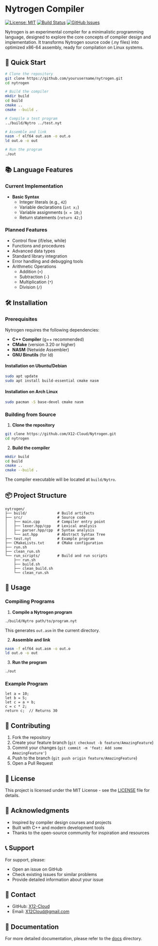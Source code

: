 # Nytrogen Compiler

[![License: MIT](https://img.shields.io/badge/License-MIT-yellow.svg)](https://opensource.org/licenses/MIT)
[![Build Status](https://github.com/X12-Cloud/Nytrogen/actions/workflows/build.yml/badge.svg)](https://github.com/X12-Cloud/Nytrogen/actions)
[![GitHub Issues](https://img.shields.io/github/issues/X12-Cloud/Nytrogen)](https://github.com/X12-Cloud/Nytrogen/issues)

Nytrogen is an experimental compiler for a minimalistic programming language, designed to explore the core concepts of compiler design and implementation. It transforms Nytrogen source code (.ny files) into optimized x86-64 assembly, ready for compilation on Linux systems.

## 🚀 Quick Start

```bash
# Clone the repository
git clone https://github.com/yourusername/nytrogen.git
cd nytrogen

# Build the compiler
mkdir build
cd build
cmake ..
cmake --build .

# Compile a test program
../build/Nytro ../test.nyt

# Assemble and link
nasm -f elf64 out.asm -o out.o
ld out.o -o out

# Run the program
./out
```

## 📚 Language Features

### Current Implementation
- **Basic Syntax**
  - Integer literals (e.g., `42`)
  - Variable declarations (`int x;`)
  - Variable assignments (`x = 10;`)
  - Return statements (`return 42;`)

### Planned Features
- Control flow (if/else, while)
- Functions and procedures
- Advanced data types
- Standard library integration
- Error handling and debugging tools
- Arithmetic Operations
  - Addition (`+`)
  - Subtraction (`-`)
  - Multiplication (`*`)
  - Division (`/`)

## 🛠️ Installation

### Prerequisites

Nytrogen requires the following dependencies:

- **C++ Compiler** (g++ recommended)
- **CMake** (version 3.20 or higher)
- **NASM** (Netwide Assembler)
- **GNU Binutils** (for ld)

#### Installation on Ubuntu/Debian
```bash
sudo apt update
sudo apt install build-essential cmake nasm
```

#### Installation on Arch Linux
```bash
sudo pacman -S base-devel cmake nasm
```

### Building from Source

1. **Clone the repository**
```bash
git clone https://github.com/X12-Cloud/Nytrogen.git
cd nytrogen
```

2. **Build the compiler**
```bash
mkdir build
cd build
cmake ..
cmake --build .
```

The compiler executable will be located at `build/Nytro`.

## 📦 Project Structure

```
nytrogen/
├── build/              # Build artifacts
├── src/                # Source code
│   ├── main.cpp        # Compiler entry point
│   ├── lexer.hpp/cpp   # Lexical analysis
│   ├── parser.hpp/cpp  # Syntax analysis
│   └── ast.hpp         # Abstract Syntax Tree
├── test.nyt            # Example program
├── CMakeLists.txt      # CMake configuration
├── run.sh
├── clean_run.sh
└── run_scripts/        # Build and run scripts
    ├── run.sh
    ├── build.sh
    ├── clean_build.sh
    └── clean_run.sh
```

## 📝 Usage

### Compiling Programs

1. **Compile a Nytrogen program**
```bash
./build/Nytro path/to/program.nyt
```
This generates `out.asm` in the current directory.

2. **Assemble and link**
```bash
nasm -f elf64 out.asm -o out.o
ld out.o -o out
```

3. **Run the program**
```bash
./out
```

### Example Program
```nyt
let a = 10;
let b = 5;
let c = a + b;
c = c * 2;
return c;  // Returns 30
```

## 🤝 Contributing

1. Fork the repository
2. Create your feature branch (`git checkout -b feature/AmazingFeature`)
3. Commit your changes (`git commit -m 'feat: Add some AmazingFeature'`)
4. Push to the branch (`git push origin feature/AmazingFeature`)
5. Open a Pull Request

## 📄 License

This project is licensed under the MIT License - see the [LICENSE](LICENSE) file for details.

## 🙏 Acknowledgments

- Inspired by compiler design courses and projects
- Built with C++ and modern development tools
- Thanks to the open-source community for inspiration and resources

## 📞 Support

For support, please:
- Open an issue on GitHub
- Check existing issues for similar problems
- Provide detailed information about your issue

## 📮 Contact

- GitHub: [X12-Cloud](https://github.com/X12-Cloud)
- Email: X12Cloud@gmail.com

## 📜 Documentation

For more detailed documentation, please refer to the [docs](docs) directory.
